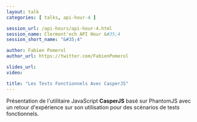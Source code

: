 ```yaml
---
layout: talk
categories: [ talks, api-hour-4 ]

session_url: /api-hours/api-hour-4.html
session_name: Clermont'ech API Hour &#35;4
session_short_name: "&#35;4"

author: Fabien Pomerol
author_url: https://twitter.com/FabienPomerol

slides_url:
video:

title: "Les Tests Fonctionnels Avec CasperJS"
---
```


Présentation de l'utilitaire JavaScript **CasperJS** basé sur PhantomJS avec un
retour d'expérience sur son utilisation pour des scénarios de tests
fonctionnels.
